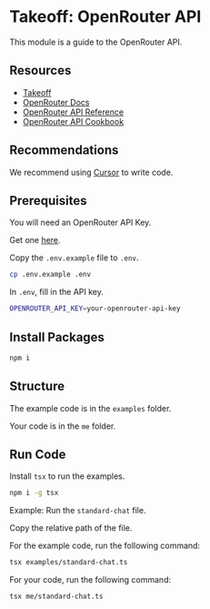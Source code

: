 # Takeoff: OpenRouter API

This module is a guide to the OpenRouter API.

## Resources

- [Takeoff](https://JoinTakeoff.com)
- [OpenRouter Docs](https://console.openrouter.com/docs/quickstart)
- [OpenRouter API Reference](https://console.openrouter.com/docs/libraries)
- [OpenRouter API Cookbook](https://github.com/openrouter/openrouter-api-cookbook)

## Recommendations

We recommend using [Cursor](https://cursor.sh/) to write code.

## Prerequisites

You will need an OpenRouter API Key.

Get one [here](https://openrouter.ai/keys).

Copy the `.env.example` file to `.env`.

```bash
cp .env.example .env
```

In `.env`, fill in the API key.

```bash
OPENROUTER_API_KEY=your-openrouter-api-key
```

## Install Packages

```bash
npm i
```

## Structure

The example code is in the `examples` folder.

Your code is in the `me` folder.

## Run Code

Install `tsx` to run the examples.

```bash
npm i -g tsx
```

Example: Run the `standard-chat` file.

Copy the relative path of the file.

For the example code, run the following command:

```bash
tsx examples/standard-chat.ts
```

For your code, run the following command:

```bash
tsx me/standard-chat.ts
```
